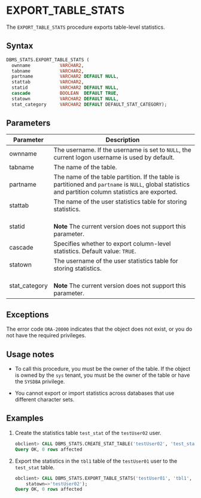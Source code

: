 # EXPORT_TABLE_STATS

The `EXPORT_TABLE_STATS` procedure exports table-level statistics.

## Syntax

```sql
DBMS_STATS.EXPORT_TABLE_STATS (
  ownname           VARCHAR2,
  tabname           VARCHAR2,
  partname          VARCHAR2 DEFAULT NULL,
  stattab           VARCHAR2,
  statid            VARCHAR2 DEFAULT NULL,
  cascade           BOOLEAN  DEFAULT TRUE,
  statown           VARCHAR2 DEFAULT NULL,
  stat_category     VARCHAR2 DEFAULT DEFAULT_STAT_CATEGORY);
```

## Parameters

| Parameter     | Description                                                                                                                                            |
|---------------|--------------------------------------------------------------------------------------------------------------------------------------------------------|
| ownname       | The username. If the username is set to `NULL`, the current logon username is used by default.                                                         |
| tabname       | The name of the table.                                                                                                                                 |
| partname      | The name of the table partition. If the table is partitioned and `partname` is `NULL`, global statistics and partition column statistics are exported. |
| stattab       | The name of the user statistics table for storing statistics.                                                                                          |
| statid        | <br> **Note** The current version does not support this parameter.</br>                                                                                |
| cascade       | Specifies whether to export column-level statistics. Default value: `TRUE`.                                                                            |
| statown       | The username of the user statistics table for storing statistics.                                                                                      |
| stat_category | <br> **Note** The current version does not support this parameter.</br>                                                                                |


## Exceptions

The error code `ORA-20000` indicates that the object does not exist, or you do not have the required privileges.

## Usage notes

* To call this procedure, you must be the owner of the table. If the object is owned by the `sys` tenant, you must be the owner of the table or have the `SYSDBA` privilege.

* You cannot export or import statistics across databases that use different character sets.

## Examples

1. Create the statistics table `test_stat` of the `testUser02` user.

   ```sql
   obclient> CALL DBMS_STATS.CREATE_STAT_TABLE('testUser02', 'test_stat');
   Query OK, 0 rows affected
   ```

2. Export the statistics in the `tbl1` table of the `testUser01` user to the `test_stat` table.

   ```sql
   obclient> CALL DBMS_STATS.EXPORT_TABLE_STATS('testUser01', 'tbl1', stattab=>'test_stat',
       statown=>'testUser02');
   Query OK, 0 rows affected
   ```
